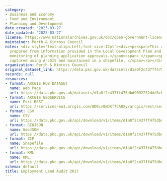 ```yaml
---
category:
- Business and Economy
- Food and Environment
- Planning and Development
date_created: '2023-03-27'
date_updated: '2023-03-27'
license: https://www.nationalarchives.gov.uk/doc/open-government-licence/version/3/
maintainer: Perth & Kinross Council
notes: <div style='text-align:Left;font-size:12pt'><div><p><span>This audit has been
  prepared from information provided in the Local Development Plan and through the
  monitoring of planning application approvals.</span><span> </span><span>Data is
  captured using ArcGIS and maintained in a shapefile. </span></p></div></div>
organization: Perth & Kinross Council
original_dataset_link: https://data.pkc.gov.uk/datasets/d1a0f2c437ff475dbd9092252ddd3cb4_13
records: null
resources:
- format: ARCGIS HUB DATASET
  name: Web Page
  url: https://data.pkc.gov.uk/datasets/d1a0f2c437ff475dbd9092252ddd3cb4_13
- format: ARCGIS GEOSERVICE
  name: Esri REST
  url: https://services-eu1.arcgis.com/WD0cvOmDKf7CA0Xy/arcgis/rest/services/Employment_Land_Audit_2017/FeatureServer/13
- format: CSV
  name: CSV
  url: https://data.pkc.gov.uk/api/download/v1/items/d1a0f2c437ff475dbd9092252ddd3cb4/csv?layers=13
- format: GEOJSON
  name: GeoJSON
  url: https://data.pkc.gov.uk/api/download/v1/items/d1a0f2c437ff475dbd9092252ddd3cb4/geojson?layers=13
- format: ZIP
  name: Shapefile
  url: https://data.pkc.gov.uk/api/download/v1/items/d1a0f2c437ff475dbd9092252ddd3cb4/shapefile?layers=13
- format: KML
  name: KML
  url: https://data.pkc.gov.uk/api/download/v1/items/d1a0f2c437ff475dbd9092252ddd3cb4/kml?layers=13
schema: default
title: Employment Land Audit 2017
---
```

